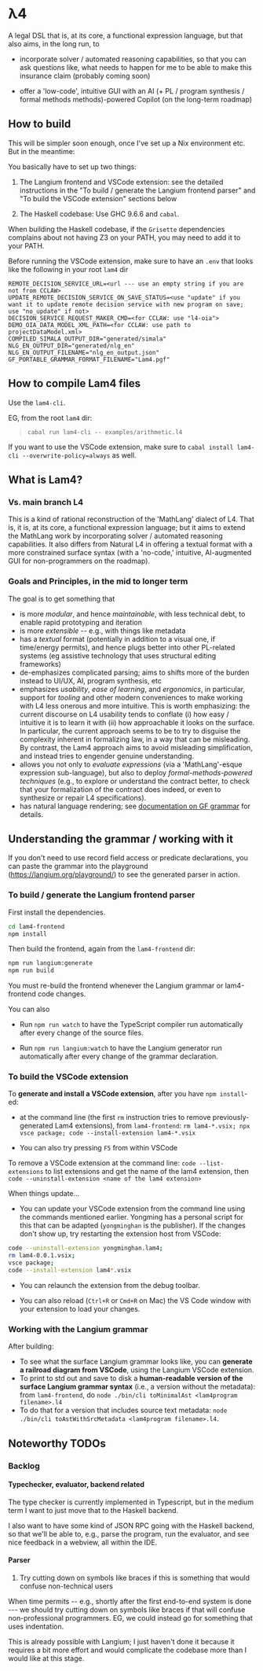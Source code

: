 # λ4

A legal DSL that is, at its core, a functional expression language, but that also aims, in the long run, to

* incorporate solver / automated reasoning capabilities, so that you can ask questions like, what needs to happen for me to be able to make this insurance claim (probably coming soon)

* offer a 'low-code', intuitive GUI with an AI (+ PL / program synthesis / formal methods methods)-powered Copilot (on the long-term roadmap)

## How to build

This will be simpler soon enough, once I've set up a Nix environment etc. But in the meantime:

You basically have to set up two things:

1. The Langium frontend and VSCode extension: see the detailed instructions in the "To build / generate the Langium frontend parser" and "To build the VSCode extension" sections below

2. The Haskell codebase: Use GHC 9.6.6 and `cabal`.

When building the Haskell codebase, if the `Grisette` dependencies complains about not having Z3 on your PATH, you may need to add it to your PATH.

Before running the VSCode extension, make sure to have an `.env` that looks like the following in your root `lam4` dir

```.env
REMOTE_DECISION_SERVICE_URL=<url --- use an empty string if you are not from CCLAW>
UPDATE_REMOTE_DECISION_SERVICE_ON_SAVE_STATUS=<use "update" if you want it to update remote decision service with new program on save; use "no_update" if not>
DECISION_SERVICE_REQUEST_MAKER_CMD=<for CCLAW: use "l4-oia">
DEMO_OIA_DATA_MODEL_XML_PATH=<for CCLAW: use path to projectDataModel.xml>
COMPILED_SIMALA_OUTPUT_DIR="generated/simala"
NLG_EN_OUTPUT_DIR="generated/nlg_en"
NLG_EN_OUTPUT_FILENAME="nlg_en_output.json"
GF_PORTABLE_GRAMMAR_FORMAT_FILENAME="Lam4.pgf"
```

## How to compile Lam4 files

Use the `lam4-cli`.

EG, from the root `lam4` dir:

> `cabal run lam4-cli -- examples/arithmetic.l4`

If you want to use the VSCode extension, make sure to `cabal install lam4-cli --overwrite-policy=always` as well.

## What is Lam4?

### Vs. main branch L4

This is a kind of rational reconstruction of the 'MathLang' dialect of L4. That is, it is, at its core, a functional expression language; but it aims to extend the MathLang work by incorporating solver / automated reasoning capabilities. It also differs from Natural L4 in offering a textual format with a more constrained surface syntax (with a 'no-code,' intuitive, AI-augmented GUI for non-programmers on the roadmap).

### Goals and Principles, in the mid to longer term

The goal is to get something that

* is more *modular*, and hence *maintainable*, with less technical debt, to enable rapid prototyping and iteration
* is more *extensible* -- e.g., with things like metadata
* has a *textual* format (potentially in addition to a visual one, if time/energy permits), and hence plugs better into other PL-related systems (eg assistive technology that uses structural editing frameworks)
* de-emphasizes complicated parsing; aims to shifts more of the burden instead to UI/UX, AI, program synthesis, etc
* emphasizes *usability*, *ease of learning*, and *ergonomics*, in particular, support for *tooling* and other modern conveniences to make working with L4 less onerous and more intuitive. This is worth emphasizing: the current discourse on L4 usability tends to conflate (i) how easy / intuitive it is to learn it with (ii) how approachable it looks on the surface. In particular, the current approach seems to be to try to disguise the complexity inherent in formalizing law, in a way that can be misleading. By contrast, the Lam4 approach aims to avoid misleading simplification, and instead tries to engender genuine understanding.
* allows you not only to *evaluate expressions* (via a 'MathLang'-esque expression sub-language), but also to deploy *formal-methods-powered techniques* (e.g., to explore or understand the contract better, to check that your formalization of the contract does indeed, or even to synthesize or repair L4 specifications).
* has natural language rendering; see [documentation on GF grammar](lam4-backend/gf-grammar/README.md) for details.

## Understanding the grammar / working with it

If you don't need to use record field access or predicate declarations, you can paste the grammar into the playground (https://langium.org/playground/) to see the generated parser in action.

### To build / generate the Langium frontend parser

First install the dependencies.

```bash
cd lam4-frontend
npm install
```

Then build the frontend, again from the `lam4-frontend` dir:

```bash
npm run langium:generate
npm run build
```

You must re-build the frontend whenever the Langium grammar or lam4-frontend code changes.

You can also

* Run `npm run watch` to have the TypeScript compiler run automatically after every change of the source files.

* Run `npm run langium:watch` to have the Langium generator run automatically after every change of the grammar declaration.


### To build the VSCode extension

To **generate and install a VSCode extension**, after you have `npm install`-ed:

* at the command line (the first `rm` instruction tries to remove previously-generated Lam4 extensions), from `lam4-frontend`: `rm lam4-*.vsix; npx vsce package; code --install-extension lam4-*.vsix`

* You can also try pressing `F5` from within VSCode

To remove a VSCode extension at the command line: `code --list-extensions` to list extensions and get the name of the lam4 extension, then `code --uninstall-extension <name of the lam4 extension>`

When things update...

* You can update your VSCode extension from the command line using the commands mentioned earlier. Yongming has a personal script for this that can be adapted (`yongminghan` is the publisher). If the changes don't show up, try restarting the extension host from VSCode:

```bash
code --uninstall-extension yongminghan.lam4;
rm lam4-0.0.1.vsix;
vsce package;
code --install-extension lam4*.vsix
```

* You can relaunch the extension from the debug toolbar.

* You can also reload (`Ctrl+R` or `Cmd+R` on Mac) the VS Code window with your extension to load your changes.


### Working with the Langium grammar

After building:

* To see what the surface Langium grammar looks like, you can **generate a railroad diagram from VSCode**, using the Langium VSCode extension.
* To print to std out and save to disk a **human-readable version of the surface Langium grammar syntax** (i.e., a version without the metadata): from `lam4-frontend`, do `node ./bin/cli toMinimalAst <lam4program filename>.l4`
* To do that for a version that includes source text metadata: `node ./bin/cli toAstWithSrcMetadata <lam4program filename>.l4`.

## Noteworthy TODOs

### Backlog

#### Typechecker, evaluator, backend related

The type checker is currently implemented in Typescript, but in the medium term I want to just move that to the Haskell backend.

I also want to have some kind of JSON RPC going with the Haskell backend, so that we'll be able to, e.g., parse the program, run the evaluator, and see nice feedback in a webview, all within the IDE.


#### Parser

1. Try cutting down on symbols like braces if this is something that would confuse non-technical users

When time permits -- e.g., shortly after the first end-to-end system is done --- we should try cutting down on symbols like braces if that will confuse non-professional programmers. EG, we could instead go for something that uses indentation.

This is already possible with Langium; I just haven't done it because it requires a bit more effort and would complicate the codebase more than I would like at this stage.
